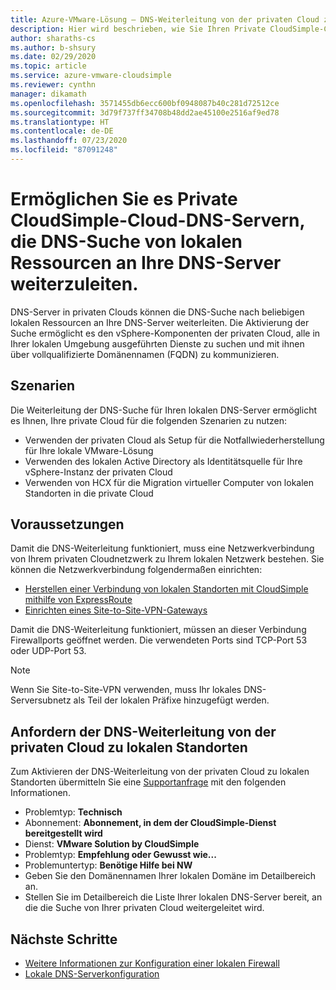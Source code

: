 ```yaml
---
title: Azure-VMware-Lösung – DNS-Weiterleitung von der privaten Cloud zu lokalen Standorten
description: Hier wird beschrieben, wie Sie Ihren Private CloudSimple-Cloud-DNS-Server in die Lage versetzen, die Suche nach lokalen Ressourcen weiterzuleiten.
author: sharaths-cs
ms.author: b-shsury
ms.date: 02/29/2020
ms.topic: article
ms.service: azure-vmware-cloudsimple
ms.reviewer: cynthn
manager: dikamath
ms.openlocfilehash: 3571455db6ecc600bf0948087b40c281d72512ce
ms.sourcegitcommit: 3d79f737ff34708b48dd2ae45100e2516af9ed78
ms.translationtype: HT
ms.contentlocale: de-DE
ms.lasthandoff: 07/23/2020
ms.locfileid: "87091248"
---
```

# <a name="enable-cloudsimple-private-cloud-dns-servers-to-forward-dns-lookup-of-on-premises-resources-to-your-dns-servers"></a>Ermöglichen Sie es Private CloudSimple-Cloud-DNS-Servern, die DNS-Suche von lokalen Ressourcen an Ihre DNS-Server weiterzuleiten.

DNS-Server in privaten Clouds können die DNS-Suche nach beliebigen lokalen Ressourcen an Ihre DNS-Server weiterleiten.  Die Aktivierung der Suche ermöglicht es den vSphere-Komponenten der privaten Cloud, alle in Ihrer lokalen Umgebung ausgeführten Dienste zu suchen und mit ihnen über vollqualifizierte Domänennamen (FQDN) zu kommunizieren.

## <a name="scenarios"></a>Szenarien 

Die Weiterleitung der DNS-Suche für Ihren lokalen DNS-Server ermöglicht es Ihnen, Ihre private Cloud für die folgenden Szenarien zu nutzen:

* Verwenden der privaten Cloud als Setup für die Notfallwiederherstellung für Ihre lokale VMware-Lösung
* Verwenden des lokalen Active Directory als Identitätsquelle für Ihre vSphere-Instanz der privaten Cloud
* Verwenden von HCX für die Migration virtueller Computer von lokalen Standorten in die private Cloud

## <a name="before-you-begin"></a>Voraussetzungen

Damit die DNS-Weiterleitung funktioniert, muss eine Netzwerkverbindung von Ihrem privaten Cloudnetzwerk zu Ihrem lokalen Netzwerk bestehen.  Sie können die Netzwerkverbindung folgendermaßen einrichten:

* [Herstellen einer Verbindung von lokalen Standorten mit CloudSimple mithilfe von ExpressRoute](on-premises-connection.md)
* [Einrichten eines Site-to-Site-VPN-Gateways](./vpn-gateway.md#set-up-a-site-to-site-vpn-gateway)

Damit die DNS-Weiterleitung funktioniert, müssen an dieser Verbindung Firewallports geöffnet werden.  Die verwendeten Ports sind TCP-Port 53 oder UDP-Port 53.

> [!NOTE]
> Wenn Sie Site-to-Site-VPN verwenden, muss Ihr lokales DNS-Serversubnetz als Teil der lokalen Präfixe hinzugefügt werden.

## <a name="request-dns-forwarding-from-private-cloud-to-on-premises"></a>Anfordern der DNS-Weiterleitung von der privaten Cloud zu lokalen Standorten

Zum Aktivieren der DNS-Weiterleitung von der privaten Cloud zu lokalen Standorten übermitteln Sie eine [Supportanfrage](https://portal.azure.com/#blade/Microsoft_Azure_Support/HelpAndSupportBlade/newsupportrequest) mit den folgenden Informationen.

* Problemtyp: **Technisch**
* Abonnement: **Abonnement, in dem der CloudSimple-Dienst bereitgestellt wird**
* Dienst: **VMware Solution by CloudSimple**
* Problemtyp: **Empfehlung oder Gewusst wie...**
* Problemuntertyp: **Benötige Hilfe bei NW**
* Geben Sie den Domänennamen Ihrer lokalen Domäne im Detailbereich an.
* Stellen Sie im Detailbereich die Liste Ihrer lokalen DNS-Server bereit, an die die Suche von Ihrer privaten Cloud weitergeleitet wird.

## <a name="next-steps"></a>Nächste Schritte

* [Weitere Informationen zur Konfiguration einer lokalen Firewall](on-premises-firewall-configuration.md)
* [Lokale DNS-Serverkonfiguration](on-premises-dns-setup.md)
